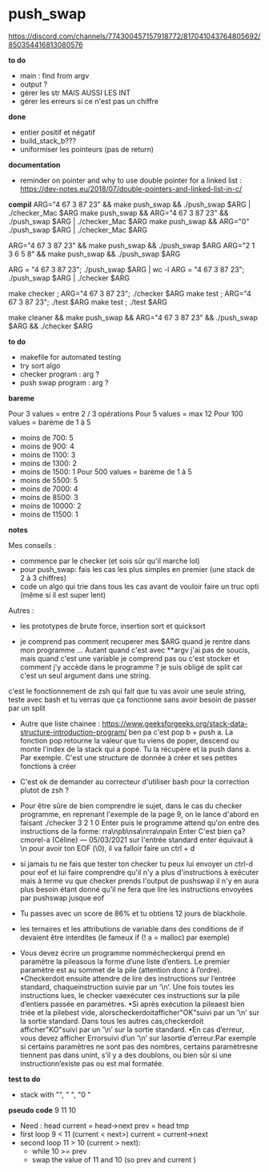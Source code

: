 # push_swap


https://discord.com/channels/774300457157918772/817041043764805692/850354416813080576


**to do**
- main : find from argv
- output ?
- gérer les str MAIS AUSSI LES INT
- gérer les erreurs si ce n'est pas un chiffre


**done**
- entier positif et négatif
- build_stack_b???
- uniformiser les pointeurs (pas de return)

**documentation**
- reminder on pointer and why to use double pointer for a linked list : https://dev-notes.eu/2018/07/double-pointers-and-linked-list-in-c/

**compil**
ARG="4 67 3 87 23" && make push_swap  && ./push_swap $ARG | ./checker_Mac $ARG
make push_swap && ARG="4 67 3 87 23"   && ./push_swap $ARG | ./checker_Mac $ARG
make push_swap && ARG="0" ./push_swap $ARG | ./checker_Mac $ARG

ARG="4 67 3 87 23" && make push_swap  && ./push_swap $ARG
ARG="2 1 3 6 5 8" && make push_swap  && ./push_swap $ARG



ARG = "4 67 3 87 23"; ./push_swap $ARG | wc -l
ARG = "4 67 3 87 23"; ./push_swap $ARG | ./checker $ARG

make checker ; ARG="4 67 3 87 23"; ./checker $ARG
make test ; ARG="4 67 3 87 23"; ./test $ARG
make test ; ./test $ARG


make cleaner && make push_swap && ARG="4 67 3 87 23" && ./push_swap $ARG && ./checker $ARG

**to do**
- makefile for automated testing
- try sort algo
- checker program : arg ?
- push swap program : arg ?

**bareme**

Pour 3 values = entre 2 / 3 opérations
Pour 5 values = max 12
Pour 100 values = barème de 1 à 5
  - moins de 700: 5
  - moins de 900: 4
  - moins de 1100: 3
  - moins de 1300: 2
  - moins de 1500: 1
Pour 500 values = barème de 1 à 5
  - moins de 5500: 5
  - moins de 7000: 4
  - moins de 8500: 3
  - moins de 10000: 2
  - moins de 11500: 1

**notes**

Mes conseils :
- commence par le checker (et sois sûr qu'il marche lol)
- pour push_swap: fais les cas les plus simples en premier (une stack de 2 à 3 chiffres)
- code un algo qui trie dans tous les cas avant de vouloir faire un truc opti (même si il est super lent)

Autres :
- les prototypes de brute force, insertion sort et quicksort

- je comprend pas comment recuperer mes $ARG quand je rentre dans mon programme ... Autant quand c'est avec **argv j'ai pas de soucis, mais quand c'est une variable je comprend pas ou c'est stocker et comment j'y accède dans le programme ?
je suis obligé de split car c'est un seul argument dans une string.

c'est le fonctionnement de zsh qui fait que tu vas avoir une seule string, teste avec bash et tu verras que ça fonctionne sans avoir besoin de passer par un split

- Autre que liste chainee :
https://www.geeksforgeeks.org/stack-data-structure-introduction-program/
ben pa c'est pop b + push a. La fonction pop retourne la valeur que tu viens de poper, descend ou monte l'index de la stack qui a popé. Tu la récupère et la push dans a. Par exemple.
C'est une structure de donnée à créer et ses petites fonctions à créer

- C'est ok de demander au correcteur d'utiliser bash pour la correction plutot de zsh ?


- Pour être sûre de bien comprendre le sujet, dans le cas du checker programme, en reprenant l'exemple de la page 9, on le lance d'abord en faisant
./checker 3 2 1 0 Enter
puis le programme attend qu'on entre des instructions de la forme:
rra\npb\nsa\nrra\npa\n Enter
C'est bien ça?
cmorel-a (Céline) — 05/03/2021
sur l'entrée standard enter équivaut à \n
pour avoir ton EOF (\0), il va falloir faire un ctrl + d

- si jamais tu ne fais que tester ton checker tu peux lui envoyer un ctrl-d pour eof et lui faire comprendre qu'il n'y a plus d'instructions à exécuter mais à terme vu que checker prends l'output de pushswap il n'y en aura plus besoin étant donné qu'il ne fera que lire les instructions envoyées par pushswap jusque eof

- Tu passes avec un score de 86% et tu obtiens 12 jours de blackhole.

- les ternaires et les attributions de variable dans des conditions de if devaient être interdites (le fameux if (! a = malloc) par exemple)

- Vous devez écrire un programme nommécheckerqui prend en paramètre la pileasous
la forme d’une liste d’entiers. Le premier paramètre est au sommet de la
pile (attention donc à l’ordre).
•Checkerdoit ensuite attendre de lire
des instructions sur l’entrée standard, chaqueinstruction suivie par un ’\n’.
Une fois toutes les instructions lues, le checker vaexécuter ces instructions
sur la pile d’entiers passée en paramètres.
•Si après exécution la pileaest bien
triée et la pilebest vide, alorscheckerdoitafficher"OK"suivi par un ’\n’
sur la sortie standard. Dans tous les autres cas,checkerdoit afficher"KO"suivi
par un ’\n’ sur la sortie standard.
•En cas d’erreur, vous devez afficher
Errorsuivi d’un ’\n’ sur lasortie d’erreur.Par exemple si certains paramètres
ne sont pas des nombres, certains paramètresne tiennent pas dans unint,
s’il y a des doublons, ou bien sûr si une instructionn’existe pas ou est mal formatée.

**test to do**
- stack with "", "     ", "0    "

**pseudo code**
9 11 10
- Need :
head
current = head->next
prev = head
tmp
- first loop
9 < 11 (current < next>)
current = current->next
- second loop
11 > 10 (current > next):
  - while 10 >= prev
  - swap the value of 11 and 10 (so prev and current )







